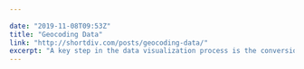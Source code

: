 ```yaml
---
 
date: "2019-11-08T09:53Z"
title: "Geocoding Data"
link: "http://shortdiv.com/posts/geocoding-data/"
excerpt: "A key step in the data visualization process is the conversion of data to the right format. When working with geospatial related information in particular, data needs to be in geoJSON to be accurately superimposed onto a map."
---
```

